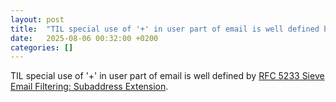```yaml
---
layout: post
title:  "TIL special use of '+' in user part of email is well defined by RFC 5233"
date:   2025-08-06 00:32:00 +0200
categories: []
---
```

TIL special use of '+' in user part of email is well defined by [RFC 5233 Sieve Email Filtering: Subaddress Extension](https://www.rfc-editor.org/rfc/rfc5233).
